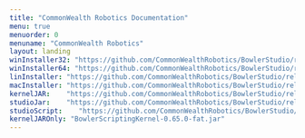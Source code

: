 ```yaml
---
title: "CommonWealth Robotics Documentation"
menu: true
menuorder: 0
menuname: "CommonWealth Robotics"
layout: landing
winInstaller32: "https://github.com/CommonWealthRobotics/BowlerStudio/releases/download/1.24.0/Windows-32-BowlerStudio-1.24.0.exe"
winInstaller64: "https://github.com/CommonWealthRobotics/BowlerStudio/releases/download/1.24.0/Windows-64-BowlerStudio-1.24.0.exe"
linInstaller: "https://github.com/CommonWealthRobotics/BowlerStudio/releases/download/1.24.0/Ubuntu-BowlerStudio-1.24.0.deb"
macInstaller: "https://github.com/CommonWealthRobotics/BowlerStudio/releases/download/1.24.0/MacOSX-BowlerStudio-1.24.0.zip"
kernelJAR:    "https://github.com/CommonWealthRobotics/BowlerStudio/releases/download/1.24.0/BowlerScriptingKernel-0.65.0-fat.jar"
studioJar:    "https://github.com/CommonWealthRobotics/BowlerStudio/releases/download/1.24.0/BowlerStudio.jar"
studioScript:    "https://github.com/CommonWealthRobotics/BowlerStudio/releases/download/1.24.0/bowlerstudio"
kernelJAROnly: "BowlerScriptingKernel-0.65.0-fat.jar"
---
```


